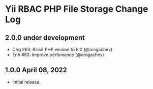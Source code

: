 # Yii RBAC PHP File Storage Change Log

## 2.0.0 under development

- Chg #63: Raise PHP version to 8.0 (@arogachev)
- Enh #63: Improve perfomance (@arogachev)

## 1.0.0 April 08, 2022

- Initial release.
